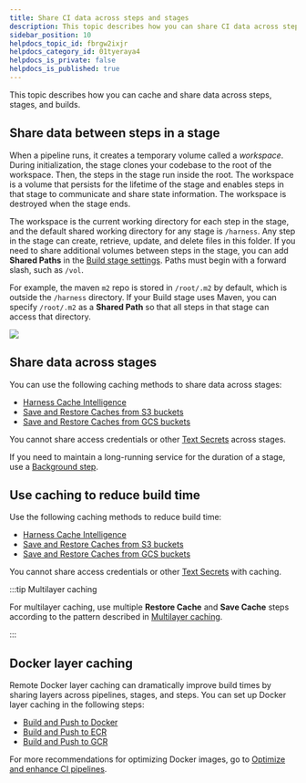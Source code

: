 ```yaml
---
title: Share CI data across steps and stages
description: This topic describes how you can share CI data across steps and stages.
sidebar_position: 10
helpdocs_topic_id: fbrgw2ixjr
helpdocs_category_id: 01tyeraya4
helpdocs_is_private: false
helpdocs_is_published: true
---
```


This topic describes how you can cache and share data across steps, stages, and builds.

## Share data between steps in a stage

When a pipeline runs, it creates a temporary volume called a *workspace*. During initialization, the stage clones your codebase to the root of the workspace. Then, the steps in the stage run inside the root. The workspace is a volume that persists for the lifetime of the stage and enables steps in that stage to communicate and share state information. The workspace is destroyed when the stage ends.

The workspace is the current working directory for each step in the stage, and the default shared working directory for any stage is `/harness`. Any step in the stage can create, retrieve, update, and delete files in this folder. If you need to share additional volumes between steps in the stage, you can add **Shared Paths** in the [Build stage settings](../set-up-build-infrastructure/ci-stage-settings.md). Paths must begin with a forward slash, such as `/vol`. <!-- resolves as `/vol/harness`? -->

For example, the maven `m2` repo is stored in `/root/.m2` by default, which is outside the `/harness` directory. If your Build stage uses Maven, you can specify `/root/.m2` as a **Shared Path** so that all steps in that stage can access that directory.

![](./static/share-ci-data-across-steps-and-stages-01.png)

## Share data across stages

You can use the following caching methods to share data across stages:

* [Harness Cache Intelligence](./cache-intelligence.md)
* [Save and Restore Caches from S3 buckets](saving-cache.md)
* [Save and Restore Caches from GCS buckets](save-cache-in-gcs.md)

You cannot share access credentials or other [Text Secrets](/docs/platform/secrets/add-use-text-secrets) across stages.

If you need to maintain a long-running service for the duration of a stage, use a [Background step](../manage-dependencies/background-step-settings.md).

## Use caching to reduce build time

Use the following caching methods to reduce build time:

* [Harness Cache Intelligence](./cache-intelligence.md)
* [Save and Restore Caches from S3 buckets](saving-cache.md)
* [Save and Restore Caches from GCS buckets](save-cache-in-gcs.md)

You cannot share access credentials or other [Text Secrets](/docs/platform/secrets/add-use-text-secrets) with caching.

:::tip Multilayer caching

For multilayer caching, use multiple **Restore Cache** and **Save Cache** steps according to the pattern described in [Multilayer caching](./multilayer-caching.md).

:::

## Docker layer caching

Remote Docker layer caching can dramatically improve build times by sharing layers across pipelines, stages, and steps. You can set up Docker layer caching in the following steps:

* [Build and Push to Docker](../build-and-upload-artifacts/build-and-push-to-docker-hub-step-settings.md)
* [Build and Push to ECR](../build-and-upload-artifacts/build-and-push-to-ecr-step-settings.md)
* [Build and Push to GCR](/docs/continuous-integration/use-ci/build-and-upload-artifacts/build-and-push-to-gcr.md)

For more recommendations for optimizing Docker images, go to [Optimize and enhance CI pipelines](../optimize-and-more/optimizing-ci-build-times.md).
